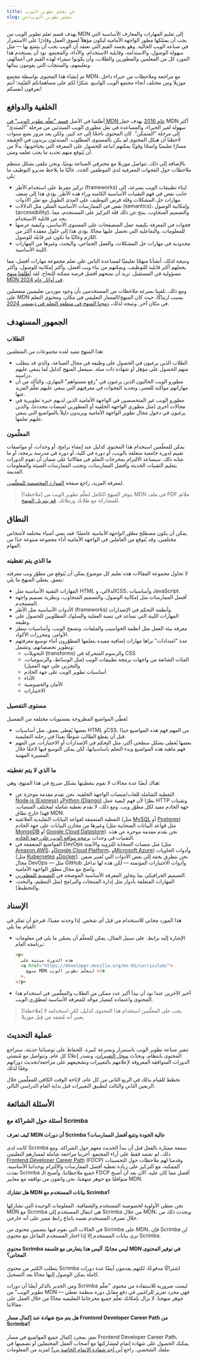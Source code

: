 ```yaml
---
title: عن تعلم تطوير الويب
slug: تعلم_تطوير_الويب/عن
---
```


يهدف قسم تعلم تطوير الويب من MDN إلى تعليم المهارات والمعارف الأساسية التي يجب أن يمتلكها مطور الواجهة الأمامية ليكون مؤهلاً لسوق العمل وقادرًا على الاستمرار في صناعة الويب الحالية. وهو يجسد القيم التي نعتقد أن الويب يجب أن يتمتع بها — مثل سهولة الوصول، والاستدامة، وقابلية الاستخدام، والأداء، والمجتمع. نود أن يستخدم هذا المورد كل من المعلمين والمطورين والطلاب، وأن يكونوا سفراء لهذه القيم في أعمالهم، وتعليمهم، والمنتجات التي يقومون ببنائها.

تم إنشاء هذا المحتوى بواسطة مجتمع MDN، مع مراجعة وملاحظات من خبراء داخل موزيلا ومن مختلف أنحاء مجتمع الويب الواسع. شكرًا لكم على مساهماتكم القيّمة؛ أنتم تعرفون أنفسكم!

## الخلفية والدوافع

أطلقنا في الأصل [قسم "تعلّم تطوير الويب" في MDN عام 2016](https://hacks.mozilla.org/2016/06/learning-to-code-for-the-web-the-mdn-learning-area-welcomes-you/) بهدف جعل MDN أكثر سهولة لغير الخبراء، والمساعدة في نقل مطوري الويب المبتدئين من مرحلة "المبتدئ" إلى مرحلة "المتمكن".
كان المحتوى ناجحًا إلى حد كبير، ولكن بعد مرور بضع سنوات لاحظنا أن هيكل المحتوى لم يكن بالمستوى المطلوب. المبتدئون يريدون في الحقيقة مسارًا تعليميًا واضحًا وقويًا يمكنهم اتباعه للحصول على المعرفة التي يحتاجونها، بدلًا من أن يُتوقع منهم تحديد ما يجب تعلمه ومتى.

بالإضافة إلى ذلك، تتواصل موزيلا مع محترفي الصناعة يوميًا، ونحن نتلقى بشكل منتظم ملاحظات حول الفجوات المعرفية لدى الموظفين الجدد. غالبًا ما يلاحظ مديرو التوظيف ما يلي:

- تركيز مفرط على استخدام الأطر (frameworks) لبناء تطبيقات الويب بسرعة، إلى جانب نقص في فهم التقنيات الأساسية الكامنة وراء هذه الأطر. يؤدي هذا إلى ضعف مهارات حل المشكلات وقلة فرص التوظيف على المدى الطويل مع تغيّر الأدوات.
- نقص في الممارسات الأساسية المثلى مثل الدلالات (semantics)، وإمكانية الوصول (accessibility)، والتصميم المتجاوب. ينتج عن ذلك قلة التركيز على المستخدم، مما يحد من قابلية الاستخدام.
- فجوات في المعرفة بكيفية عمل المتصفحات على المستوى الأساسي، وكيفية عرضها للمعلومات، والتفاعلية التي تحصل عليها مجانًا. يؤدي هذا إلى حلول معقدة أكثر من اللازم وغالبًا ما تكون غير قابلة للوصول.
- محدودية في مهارات حل المشكلات، والعمل الجماعي، والبحث، وغيرها من المهارات اللينة الأساسية.

ونتيجة لذلك، أنشأنا منهجًا تعليميًا لمساعدة الناس على تعلم مجموعة مهارات أفضل، مما يجعلهم أكثر قابلية للتوظيف، ويمكنهم من بناء ويب أفضل، وأكثر إمكانية للوصول، وأكثر مسؤولية في المستقبل. نريد أن نمنحهم أفضل فرصة ممكنة للنجاح. لقد [أطلقنا منهج MDN في أوائل عام 2024](/en-US/blog/mdn-curriculum-launch/).

ومع ذلك، تلقينا بسرعة ملاحظات من المستخدمين بأن وجود موردين تعليميين منفصلين على MDN يسبب ارتباكًا، حيث كان المنهج/المسار التعليمي في مكان، ومحتوى التعلم في مكان آخر. ونتيجة لذلك، [دمجنا المنهج في منطقة التعلم في ديسمبر 2024](/ar/docs/Learn_web_development/Changelog#december_2024).

## الجمهور المستهدف

### الطلاب

هذا المنهج مفيد لعدة مجموعات من المتعلمين:

- الطلاب الذين يرغبون في الحصول على وظيفة في مجال الصناعة، والذي قد يتطلب منهم الحصول على مؤهل أو شهادة ذات صلة. سيعمل المنهج كدليل لما ينبغي عليهم دراسته.
- مطورو الويب الحاليون الذين يرغبون في "رفع مستواهم" المهاري، والتأكد من أن مهاراتهم مواكبة للعصر، وتحديد الفجوات في معرفتهم التي ينبغي عليهم تعلّم المزيد عنها.
- مطورو الويب غير المتخصصين في الواجهة الأمامية الذين لديهم خبرة تطويرية في مجالات أخرى (مثل مطوري الواجهة الخلفية أو المطورين لمنصات محددة)، والذين يرغبون في دخول مجال تطوير الواجهة الأمامية ويريدون دليلاً بالمواضيع التي ينبغي عليهم تعلمها.

### المعلّمون

يمكن للمعلّمين استخدام هذا المحتوى كدليل عند إنشاء برامج، أو وحدات، أو مواصفات تقييم لدورة جامعية متعلقة بالويب، أو دورة في كلية، أو دورة في مدرسة برمجة، أو ما شابه ذلك. سيساعد الالتزام بمخرجات التعلم في مقالاتنا على ضمان أن تقوم الدورات بتعليم التقنيات الحديثة وأفضل الممارسات، وتجنب الممارسات السيئة والمعلومات القديمة.

لمعرفة المزيد، راجع صفحة [الموارد المخصصة للمعلّمين](/ar/docs/Learn_web_development/Educators).

> [!ملاحظة]
> يتوفر المنهج الكامل لتعلّم تطوير الويب من MDN في ملف PDF ملائم للمشاركة مع طلابك وزملائك. [قم بتنزيل المنهج](https://github.com/mdn/curriculum/releases/latest/download/MDN-Curriculum.pdf).
## النطاق

يمكن أن يكون مصطلح _مطوّر الواجهة الأمامية_ غامضًا؛ فقد يعني أشياء مختلفة لأشخاص مختلفين، وقد يُتوقع من العاملين في الواجهة الأمامية أداء مجموعة متنوعة جدًا من المهام.

### ما الذي يتم تغطيته

لا تحاول مجموعة المقالات هذه تعليم كل موضوع يمكن أن يُتوقع من مطوّر ويب معرفته بعمق. يغطي المنهج ما يلي:

- المهارات التقنية الأساسية مثل HTML الدلالي، وCSS، وأساسيات JavaScript.
- أفضل الممارسات مثل إمكانية الوصول، والتصميم المتجاوب، ونظرية تصميم واجهة المستخدم.
- الأدوات الأساسية مثل الأطر (frameworks) وأنظمة التحكم في الإصدارات.
- المهارات اللينة التي تساعد في تنمية العقلية والسلوك المطلوبين للحصول على وظيفة.
- معرفة بيئة العمل مثل أنظمة الحواسيب والملفات، وتصفح الويب، وأساسيات سطر الأوامر، ومحررات الأكواد.
- عدة "امتدادات" نراها مهارات إضافية مفيدة يتعلمها المطوّرون أثناء توسيع معرفتهم وتطوير تخصصاتهم، وتشمل:
  - التحويلات (transforms) والرسوم المتحركة في CSS
  - الفئات الشائعة من واجهات برمجة تطبيقات الويب (مثل الوسائط، والرسوميات، والتخزين على جهة العميل)
  - أساسيات تطوير الويب على جهة الخادم
  - الأداء
  - الأمان والخصوصية
  - الاختبارات

### مستوى التفصيل

تُغطّى المواضيع المطروحة بمستويات مختلفة من التفصيل:

- بعضها يُغطى بعمق، مثل أساسيات HTML وCSS. من المهم فهم هذه المواضيع جيدًا قبل أن يقطع الطالب شوطًا بعيدًا في رحلته التعليمية.
- بعضها يُغطى بشكل سطحي أكثر، مثل التحكم في الإصدارات أو الاختبارات. من المهم فهم ماهية هذه المواضيع وبدء التعلم بأساسياتها، لكن يمكن التوسع فيها لاحقًا خلال المسيرة المهنية.

### ما الذي لا يتم تغطيته

هناك أيضًا عدة مجالات لا نقوم بتغطيتها بشكل صريح في هذا المنهج، وهي:

- التغطية الشاملة للغات/منصات الواجهة الخلفية. نحن نقدم مقدمة موجزة عن [Node.js (Express)](/en-US/docs/Learn_web_development/Extensions/Server-side/Express_Nodejs) و[Python (Django)](/en-US/docs/Learn_web_development/Extensions/Server-side/Django) نظرًا لأن فهم كيفية عمل HTTP وتقنيات جهة الخادم مفيد لكل مطوّر ويب. ومع ذلك، لا نقدم تغطية شاملة لمختلف المنصات، فهذا خارج نطاق MDN.
- التغطية المتعمقة لقواعد البيانات التقليدية العلائقية (مثل [MySQL](https://dev.mysql.com/doc/) أو [Postgres](https://www.postgresql.org/)) وغيرها من مخازن البيانات على جهة الخادم (مثل قواعد البيانات السحابية مثل [MongoDB](https://www.mongodb.com/) أو [Google Cloud Datastore](https://cloud.google.com/products/datastore)). نحن نقدم مقدمة موجزة عن هذه التقنيات في وحدات [برمجة مواقع الويب على جهة الخادم](/en-US/docs/Learn_web_development/Extensions/Server-side).
- المواضيع المتعمقة في DevOps مثل منصات السحابة للتزويد والأتمتة (مثل [Amazon AWS](https://aws.amazon.com/)، و[Google Cloud Platform](https://console.cloud.google.com/)، و[Microsoft Azure](https://azure.microsoft.com/)) وأدوات الحاويات (مثل [Kubernetes](https://kubernetes.io/) و[Docker](https://www.docker.com/)). نحن نتطرق بخفة إلى بعض الأدوات التي تُعتبر ضمن مجال DevOps — مثل GitHub وأدوات الاختبارات المؤتمتة — لكن هذه لها تداخل واضح مع مجال مطوّر الواجهة الأمامية.
- التصميم الجرافيكي بما يتجاوز المعرفة الأساسية الموضحة في [التصميم للمطورين](/ar/docs/Learn_web_development/Core/Design_for_developers).
- المهارات المتعلقة بأدوار مثل إدارة المنتجات والبرامج (مثل التنظيم، والبحث، والتخطيط).

## الإسناد

هذا المورد مجاني للاستخدام من قبل أي شخص. إذا وجدته مفيدًا، فنرجو أن تفكر في القيام بما يلي:

- الإشارة إليه برابط. على سبيل المثال، يمكن للمعلّم أن يضمّن ما يلي في معلومات برنامجه العام:

  ```html
  <p>
    هذه الدورة مبنية على
    <a href="https://developer.mozilla.org/en-US/curriculum/">
      منهج MDN لتعلّم تطوير الويب </a
    >.
  </p>

- أخبر الآخرين عنه! نود أن يبدأ أكبر عدد ممكن من الطلاب والمعلّمين في استخدام هذا المحتوى واعتماده كمعيار موحّد للمعرفة الأساسية لمطوّري الويب.

> [!ملاحظة]
> يجب على المعلّمين استخدام هذا المحتوى كدليل، لكن استخدامه لا يعني أنه مُعتمد من قِبل موزيلا.

## عملية التحديث

تتغير صناعة تطوير الويب باستمرار وبسرعة كبيرة. للحفاظ على توصياتنا حديثة، سنراجع المحتوى بانتظام، ونحدّث [سجل التغييرات](/en-US/docs/Learn_web_development/Changelog)، ونصدر إعلانًا كل عام، ونتواصل مع مُنشئي الدورات المتوافقة المعروفة لإعلامهم بالتغييرات وتشجيعهم على مراجعة/تحديث دوراتهم وفقًا لذلك.

نخطط للقيام بذلك في الربع الثاني من كل عام، لإتاحة الوقت الكافي للمعلّمين خلال الربعين الثاني والثالث لتطبيق التغييرات قبل بداية العام الدراسي التالي.

## الأسئلة الشائعة

### أسئلة حول الشراكة مع Scrimba

#### كيف تعرف MDN أن دورات Scrimba عالية الجودة وتتبع أفضل الممارسات؟

كانت لدى Scrimba سمعة ممتازة بالفعل قبل أن نبدأ الحديث معهم حول الشراكة. ومع ذلك، لم نعتمد فقط على آراء المجتمع. أجرينا مراجعة شاملة لمسارهم التعليمي [Frontend Developer Career Path](https://scrimba.com/the-frontend-developer-career-path-c0j:details?via=mdn) (FDCP) وقدمنا لهم ملاحظات حول التحسينات الممكنة، مع التركيز على زيادة تغطية أفضل الممارسات والالتزام بوحداتنا الأساسية. نفذت Scrimba جميع ملاحظاتنا، وأصبح الـ FDCP أفضل مما كان عليه. الآن بعد أن أصبح متوافقًا مع جوهر منهجنا، نحن واثقون من توافقه مع معايير MDN.

#### هل تشارك MDN بيانات المستخدم مع Scrimba؟

نحن نعطي الأولوية لخصوصية المستخدم والشفافية. المعلومات الوحيدة التي تشاركها MDN مع Scrimba هي انتقال المستخدم إلى Scrimba من خلال MDN، ويحدث ذلك من خلال تصرف المستخدم نفسه باتباع رابط مميز على أنه خارجي.

في الحالات التي نقوم فيها بتضمين محتوى من Scrimba على MDN، فإن Scrimba لن ترى بيانات المستخدم إلا إذا اختار المستخدم التفاعل مع محتوى Scrimba.

#### محتوى Scrimba ليس مجانيًا. أليس هذا يتعارض مع فلسفة MDN في توفير المحتوى المجاني؟

يتطلب الكثير من محتوى Scrimba اشتراكًا مدفوعًا، لكنهم يقدمون أيضًا عدة دورات كاملة يمكن الوصول إليها مجانًا بعد التسجيل.

ومن الجدير بالذكر أيضًا أن دورات Scrimba ليست ضرورية للاستفادة من محتوى "تعلّم تطوير الويب" من MDN — فهي مجرد تعزيز للراغبين في دفع مقابل دورة منظمة تغطي جوهر منهجنا. لا يزال بإمكانك تعلّم جميع مخرجاتنا التعليمية مجانًا من خلال العمل على مقالاتنا.

#### هل يتم منح شهادة عند إكمال مسار Frontend Developer Career Path من Scrimba؟

نعم، بمجرد إكمال جميع المواضيع في مسار Frontend Developer Career Path، يمكنك الحصول على شهادة إتمام لمشاركتها مع أصحاب العمل المحتملين أو تضمينها في ملفك الشخصي. راجع [أين أجد شهادة الإتمام الخاصة بي؟](https://forum.scrimba.com/t/where-can-i-find-my-completion-certificate/43?via=mdn) لمزيد من المعلومات.